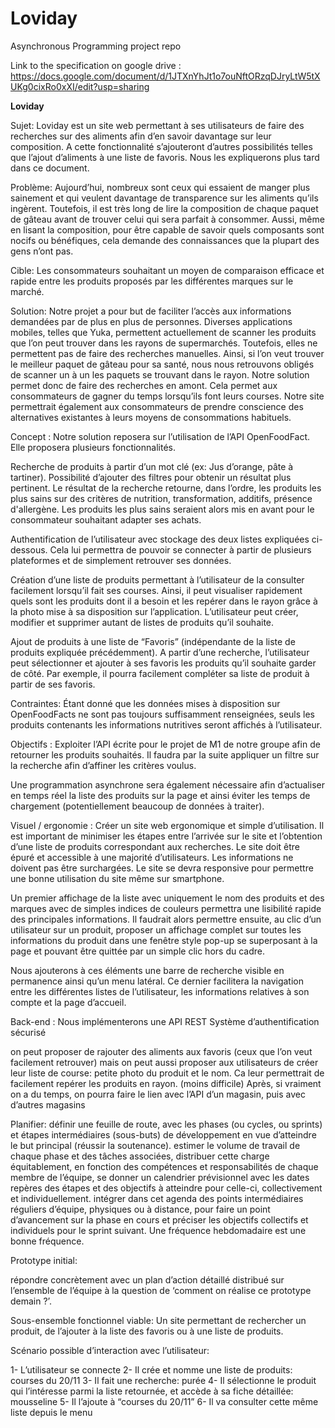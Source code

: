 # Loviday
Asynchronous Programming project repo

Link to the specification on google drive : 
https://docs.google.com/document/d/1JTXnYhJt1o7ouNftORzqDJryLtW5tXUKg0cixRo0xXI/edit?usp=sharing


<strong>Loviday</strong>



Sujet: Loviday est un site web permettant à ses utilisateurs de faire des recherches sur des aliments afin d’en savoir davantage sur leur composition. A cette fonctionnalité s’ajouteront d’autres possibilités telles que l’ajout d’aliments à une liste de favoris. Nous les expliquerons plus tard dans ce document.


Problème: Aujourd’hui, nombreux sont ceux qui essaient de manger plus sainement et qui veulent davantage de transparence sur les aliments qu’ils ingèrent. Toutefois, il est très long de lire la composition de chaque paquet de gâteau avant de trouver celui qui sera parfait à consommer. Aussi, même en lisant la composition, pour être capable de savoir quels composants sont nocifs ou bénéfiques, cela demande des connaissances que la plupart des gens n’ont pas.


Cible: Les consommateurs souhaitant un moyen de comparaison efficace et rapide entre les produits proposés par les différentes marques sur le marché. 


Solution: Notre projet a pour but de faciliter l’accès aux informations demandées par de plus en plus de personnes. Diverses applications mobiles, telles que Yuka, permettent actuellement de scanner les produits que l’on peut trouver dans les rayons de supermarchés. Toutefois, elles ne permettent pas de faire des recherches manuelles. Ainsi, si l’on veut trouver le meilleur paquet de gâteau pour sa santé, nous nous retrouvons obligés de scanner un à un les paquets se trouvant dans le rayon. Notre solution permet donc de faire des recherches en amont. Cela permet aux consommateurs de gagner du temps lorsqu’ils font leurs courses.
Notre site permettrait également aux consommateurs de prendre conscience des alternatives existantes à leurs moyens de consommations habituels.












Concept : Notre solution reposera sur l’utilisation de l’API OpenFoodFact. Elle proposera plusieurs fonctionnalités.

Recherche de produits à partir d’un mot clé (ex: Jus d’orange, pâte à tartiner). Possibilité d’ajouter des filtres pour obtenir un résultat plus pertinent. Le résultat de la recherche retourne, dans l’ordre, les produits les plus sains sur des critères de nutrition, transformation, additifs, présence d'allergène. Les produits les plus sains seraient alors mis en avant pour le consommateur souhaitant adapter ses achats.

Authentification de l’utilisateur avec stockage des deux listes expliquées ci-dessous. Cela lui permettra de pouvoir se connecter à partir de plusieurs plateformes et de simplement retrouver ses données.

Création d’une liste de produits permettant à l’utilisateur de la consulter facilement lorsqu’il fait ses courses. Ainsi, il peut visualiser rapidement quels sont les produits dont il a besoin et les repérer dans le rayon grâce à la photo mise à sa disposition sur l’application.
L’utilisateur peut créer, modifier et supprimer autant de listes de produits qu’il souhaite.

Ajout de produits à une liste de “Favoris” (indépendante de la liste de produits expliquée précédemment). A partir d’une recherche, l’utilisateur peut sélectionner et ajouter à ses favoris les produits qu’il souhaite garder de côté. Par exemple, il pourra facilement compléter sa liste de produit à partir de ses favoris.


Contraintes: Étant donné que les données mises à disposition sur OpenFoodFacts ne sont pas toujours suffisamment renseignées, seuls les produits contenants les informations nutritives seront affichés à l’utilisateur.


Objectifs : Exploiter l’API écrite pour le projet de M1 de notre groupe afin de retourner les produits souhaités. Il faudra par la suite appliquer un filtre sur la recherche afin d’affiner les critères voulus.

Une programmation asynchrone sera également nécessaire afin d’actualiser en temps réel la liste des produits sur la page et ainsi éviter les temps de chargement (potentiellement beaucoup de données à traiter).


Visuel / ergonomie : Créer un site web ergonomique et simple d’utilisation. Il est important de minimiser les étapes entre l’arrivée sur le site et l’obtention d’une liste de produits correspondant aux recherches. Le site doit être épuré et accessible à une majorité d’utilisateurs. Les informations ne doivent pas être surchargées. Le site se devra responsive pour permettre une bonne utilisation du site même sur smartphone.

Un premier affichage de la liste avec uniquement le nom des produits et des marques avec de simples indices de couleurs permettra une lisibilité rapide des principales informations. Il faudrait alors permettre ensuite, au clic d’un utilisateur sur un produit, proposer un affichage complet sur toutes les informations du produit dans une fenêtre style pop-up se superposant à la page et pouvant être quittée par un simple clic hors du cadre.

Nous ajouterons à ces éléments une barre de recherche visible en permanence ainsi qu’un menu latéral. Ce dernier facilitera la navigation entre les différentes listes de l’utilisateur, les informations relatives à son compte et la page d’accueil.

Back-end : Nous implémenterons une API REST
Système d’authentification sécurisé

on peut proposer de rajouter des aliments aux favoris (ceux que l’on veut facilement retrouver)
mais on peut aussi proposer aux utilisateurs de créer leur liste de course: petite photo du produit et le nom. Ca leur permettrait de facilement repérer les produits en rayon. (moins difficile)
Après, si vraiment on a du temps, on pourra faire le lien avec l’API d’un magasin, puis avec d’autres magasins













Planifier:
définir une feuille de route, avec les phases (ou cycles, ou sprints) et étapes intermédiaires (sous-buts) de développement en vue d’atteindre le but principal (réussir la soutenance).
estimer le volume de travail de chaque phase et des tâches associées,
distribuer cette charge équitablement, en fonction des compétences et responsabilités de chaque membre de l’équipe,
se donner un calendrier prévisionnel avec les dates repères des étapes et des objectifs à atteindre pour celle-ci, collectivement et individuellement.
intégrer dans cet agenda des points intermédiaires réguliers d’équipe, physiques ou à distance, pour faire un point d’avancement sur la phase en cours et préciser les objectifs collectifs et individuels pour le sprint suivant. Une fréquence hebdomadaire est une bonne fréquence.

















Prototype initial:

répondre concrètement avec un plan d’action détaillé distribué sur l’ensemble de l’équipe à la question de ‘comment on réalise ce prototype demain ?’.



Sous-ensemble fonctionnel viable: Un site permettant de rechercher un produit, de l’ajouter à la liste des favoris ou à une liste de produits.

Scénario possible d’interaction avec l’utilisateur:

1- L’utilisateur se connecte
2- Il crée et nomme une liste de produits: courses du 20/11
3- Il fait une recherche: purée
4- Il sélectionne le produit qui l’intéresse parmi la liste retournée, et accède à sa fiche détaillée: mousseline
5- Il l’ajoute à “courses du 20/11”
6- Il va consulter cette même liste depuis le menu






